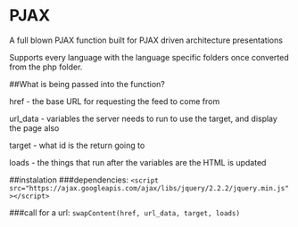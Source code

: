 # PJAX
A full blown PJAX function built for PJAX driven architecture presentations

Supports every language with the language specific folders once converted from the php folder.

##What is being passed into the function?

href - the base URL for requesting the feed to come from

url_data - variables the server needs to run to use the target, and display the page also

target - what id is the return going to

loads - the things that run after the variables are the HTML is updated

##instalation
###dependencies:
```<script src="https://ajax.googleapis.com/ajax/libs/jquery/2.2.2/jquery.min.js"></script>```

###call for a url:
```swapContent(href, url_data, target, loads)```
